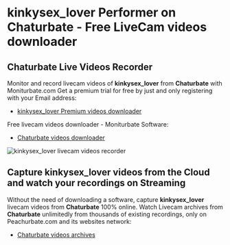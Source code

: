 # kinkysex_lover Performer on Chaturbate - Free LiveCam videos downloader

## Chaturbate Live Videos Recorder

Monitor and record livecam videos of **kinkysex_lover** from **Chaturbate** with Moniturbate.com
Get a premium trial for free by just and only registering with your Email address:
* [kinkysex_lover Premium videos downloader](https://moniturbate.com/request-demo-licence-key.html)

Free livecam videos downloader - Moniturbate Software:
* [Chaturbate videos downloader](https://moniturbate.com/moniturbate-download-software.html)

![kinkysex_lover livecam videos recorder](https://peachurnet.com/templates/moniturbate-software.png)


## Capture kinkysex_lover videos from the Cloud and watch your recordings on Streaming

Without the need of downloading a software, capture **kinkysex_lover** livecam videos from **Chaturbate** 100% online.
Watch Livecam archives from **Chaturbate** unlimitedly from thousands of existing recordings, only on Peachurbate.com and its websites network:
* [Chaturbate videos archives](https://peachurnet.com/)